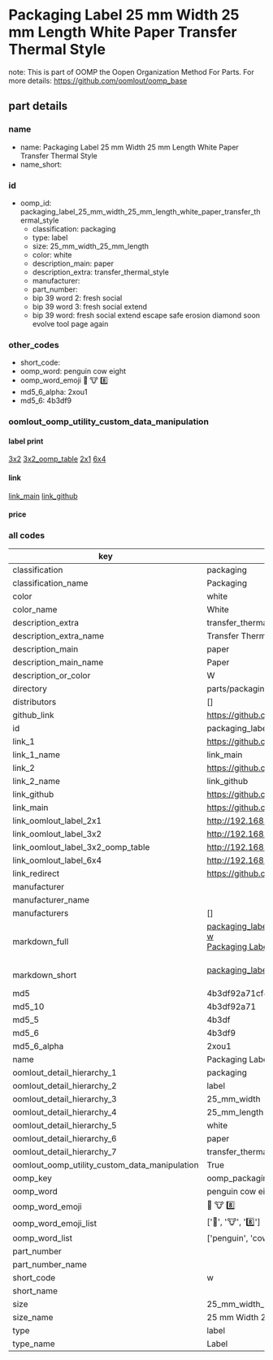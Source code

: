# Packaging Label 25 mm Width 25 mm Length White Paper Transfer Thermal Style  

note: This is part of OOMP the Oopen Organization Method For Parts. For more details: https://github.com/oomlout/oomp_base

##  part details
  







### name
* name: Packaging Label 25 mm Width 25 mm Length White Paper Transfer Thermal Style
* name_short: 
### id
* oomp_id: packaging_label_25_mm_width_25_mm_length_white_paper_transfer_thermal_style
  * classification: packaging
  * type: label
  * size: 25_mm_width_25_mm_length
  * color: white
  * description_main: paper
  * description_extra: transfer_thermal_style
  * manufacturer: 
  * part_number: 
  * bip 39 word 2: fresh social
  * bip 39 word 3: fresh social extend
  * bip 39 word: fresh social extend escape safe erosion diamond soon evolve tool page again

### other_codes
* short_code: 
* oomp_word: penguin cow eight
* oomp_word_emoji :penguin: :cow: :eight:
* md5_6_alpha: 2xou1
* md5_6: 4b3df9






### oomlout_oomp_utility_custom_data_manipulation
#### label print
[3x2](http://192.168.1.245:1112/?label=oomp%202xou1)
[3x2_oomp_table](http://192.168.1.108:1112/?label=oomp%202xou1)
[2x1](http://192.168.1.242:1112/?label=oomp%202xou1)
[6x4](http://192.168.1.55:1112/?label=oomp%202xou1)    

#### link

[link_main](https://github.com/oomlout/oomlout_oomp_version_1_messy/tree/main/parts/packaging_label_25_mm_width_25_mm_length_white_paper_transfer_thermal_style) [link_github](https://github.com/oomlout/oomlout_oomp_version_1_messy/tree/main/parts/packaging_label_25_mm_width_25_mm_length_white_paper_transfer_thermal_style)                             

#### price







### all codes 
| key | value |  
| --- | --- |  
| classification | packaging |  
| classification_name | Packaging |  
| color | white |  
| color_name | White |  
| description_extra | transfer_thermal_style |  
| description_extra_name | Transfer Thermal Style |  
| description_main | paper |  
| description_main_name | Paper |  
| description_or_color | W  |  
| directory | parts/packaging_label_25_mm_width_25_mm_length_white_paper_transfer_thermal_style |  
| distributors | [] |  
| github_link | https://github.com/oomlout/oomlout_oomp_part_src/tree/main/parts/packaging_label_25_mm_width_25_mm_length_white_paper_transfer_thermal_style |  
| id | packaging_label_25_mm_width_25_mm_length_white_paper_transfer_thermal_style |  
| link_1 | https://github.com/oomlout/oomlout_oomp_version_1_messy/tree/main/parts/packaging_label_25_mm_width_25_mm_length_white_paper_transfer_thermal_style |  
| link_1_name | link_main |  
| link_2 | https://github.com/oomlout/oomlout_oomp_version_1_messy/tree/main/parts/packaging_label_25_mm_width_25_mm_length_white_paper_transfer_thermal_style |  
| link_2_name | link_github |  
| link_github | https://github.com/oomlout/oomlout_oomp_version_1_messy/tree/main/parts/packaging_label_25_mm_width_25_mm_length_white_paper_transfer_thermal_style |  
| link_main | https://github.com/oomlout/oomlout_oomp_version_1_messy/tree/main/parts/packaging_label_25_mm_width_25_mm_length_white_paper_transfer_thermal_style |  
| link_oomlout_label_2x1 | http://192.168.1.242:1112/?label=oomp%202xou1 |  
| link_oomlout_label_3x2 | http://192.168.1.245:1112/?label=oomp%202xou1 |  
| link_oomlout_label_3x2_oomp_table | http://192.168.1.108:1112/?label=oomp%202xou1 |  
| link_oomlout_label_6x4 | http://192.168.1.55:1112/?label=oomp%202xou1 |  
| link_redirect | https://github.com/oomlout/oomlout_oomp_version_1_messy/tree/main/parts/packaging_label_25_mm_width_25_mm_length_white_paper_transfer_thermal_style |  
| manufacturer |  |  
| manufacturer_name |  |  
| manufacturers | [] |  
| markdown_full | [packaging_label_25_mm_width_25_mm_length_white_paper_transfer_thermal_style](none)<br>[w](none)<br>[Packaging Label 25 Mm Width 25 Mm Length White Paper Transfer Thermal Style](none)<br><br> |  
| markdown_short | [packaging_label_25_mm_width_25_mm_length_white_paper_transfer_thermal_style](none)<br><br> |  
| md5 | 4b3df92a71cf47a532df04d0a1f37ae6 |  
| md5_10 | 4b3df92a71 |  
| md5_5 | 4b3df |  
| md5_6 | 4b3df9 |  
| md5_6_alpha | 2xou1 |  
| name | Packaging Label 25 mm Width 25 mm Length White Paper Transfer Thermal Style |  
| oomlout_detail_hierarchy_1 | packaging |  
| oomlout_detail_hierarchy_2 | label |  
| oomlout_detail_hierarchy_3 | 25_mm_width |  
| oomlout_detail_hierarchy_4 | 25_mm_length |  
| oomlout_detail_hierarchy_5 | white |  
| oomlout_detail_hierarchy_6 | paper |  
| oomlout_detail_hierarchy_7 | transfer_thermal_style |  
| oomlout_oomp_utility_custom_data_manipulation | True |  
| oomp_key | oomp_packaging_label_25_mm_width_25_mm_length_white_paper_transfer_thermal_style |  
| oomp_word | penguin cow eight |  
| oomp_word_emoji | :penguin: :cow: :eight: |  
| oomp_word_emoji_list | [':penguin:', ':cow:', ':eight:'] |  
| oomp_word_list | ['penguin', 'cow', 'eight'] |  
| part_number |  |  
| part_number_name |  |  
| short_code | w |  
| short_name |  |  
| size | 25_mm_width_25_mm_length |  
| size_name | 25 mm Width 25 mm Length |  
| type | label |  
| type_name | Label |  
